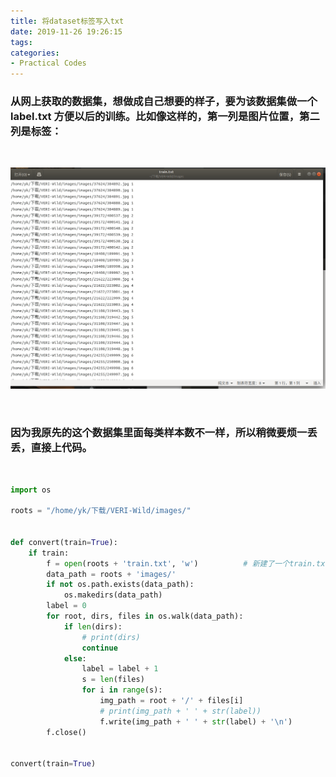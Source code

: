 ```yaml
---
title: 将dataset标签写入txt
date: 2019-11-26 19:26:15
tags:
categories:
- Practical Codes
---
```


### 从网上获取的数据集，想做成自己想要的样子，要为该数据集做一个 label.txt 方便以后的训练。比如像这样的，第一列是图片位置，第二列是标签：

</br>

![](/images/将dataset标签写入txt/1.png)

</br>

### 因为我原先的这个数据集里面每类样本数不一样，所以稍微要烦一丢丢，直接上代码。

</br>

```python
import os
 
roots = "/home/yk/下载/VERI-Wild/images/"				


def convert(train=True):
    if train:
        f = open(roots + 'train.txt', 'w')			# 新建了一个train.txt存label的信息
        data_path = roots + 'images/'			
        if not os.path.exists(data_path):
            os.makedirs(data_path)
        label = 0
        for root, dirs, files in os.walk(data_path):
            if len(dirs):
                # print(dirs)
                continue
            else:
                label = label + 1
                s = len(files)
                for i in range(s):
                    img_path = root + '/' + files[i]
                    # print(img_path + ' ' + str(label))
                    f.write(img_path + ' ' + str(label) + '\n')			# 写入文件
        f.close()


convert(train=True)

```

